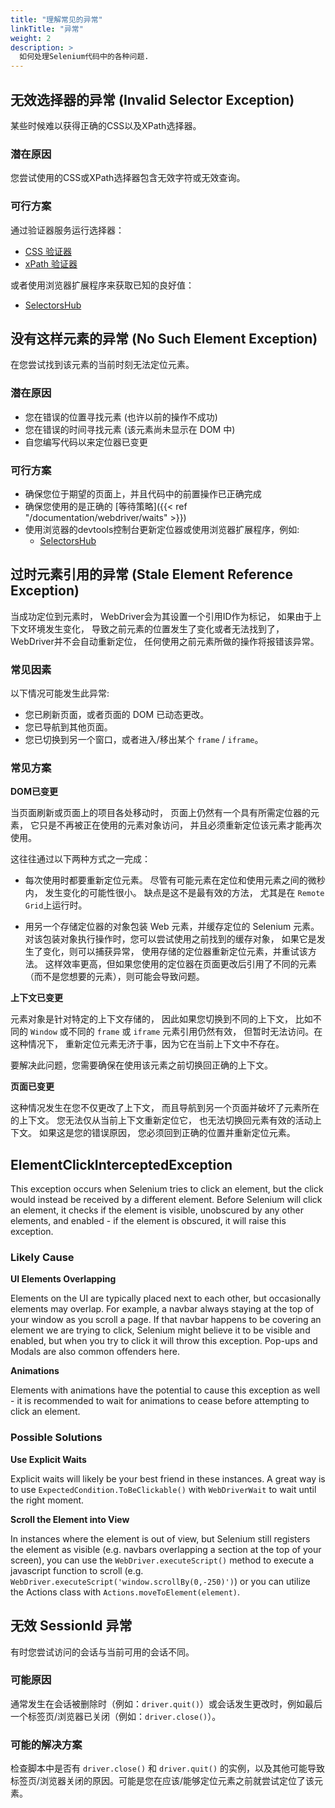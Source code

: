```yaml
---
title: "理解常见的异常"
linkTitle: "异常"
weight: 2
description: >
  如何处理Selenium代码中的各种问题.
---
```


## 无效选择器的异常 (Invalid Selector Exception)

某些时候难以获得正确的CSS以及XPath选择器。

### 潜在原因

您尝试使用的CSS或XPath选择器包含无效字符或无效查询。

### 可行方案

通过验证器服务运行选择器：
* [CSS 验证器](http://csslint.net/)
* [xPath 验证器](http://www.freeformatter.com/xpath-tester.html)

或者使用浏览器扩展程序来获取已知的良好值：
* [SelectorsHub](https://selectorshub.com/selectorshub/)

## 没有这样元素的异常 (No Such Element Exception)

在您尝试找到该元素的当前时刻无法定位元素。

### 潜在原因

* 您在错误的位置寻找元素 (也许以前的操作不成功)
* 您在错误的时间寻找元素 (该元素尚未显示在 DOM 中)
* 自您编写代码以来定位器已变更

### 可行方案

* 确保您位于期望的页面上，并且代码中的前置操作已正确完成
* 确保您使用的是正确的 [等待策略]({{< ref "/documentation/webdriver/waits" >}})
* 使用浏览器的devtools控制台更新定位器或使用浏览器扩展程序，例如:
  * [SelectorsHub](https://selectorshub.com/selectorshub/)

## 过时元素引用的异常 (Stale Element Reference Exception)

当成功定位到元素时，
WebDriver会为其设置一个引用ID作为标记，
如果由于上下文环境发生变化，
导致之前元素的位置发生了变化或者无法找到了，
WebDriver并不会自动重新定位，
任何使用之前元素所做的操作将报错该异常。

### 常见因素

以下情况可能发生此异常:

* 您已刷新页面，或者页面的 DOM 已动态更改。
* 您已导航到其他页面。
* 您已切换到另一个窗口，或者进入/移出某个 `frame` / `iframe`。

### 常见方案

**DOM已变更**

当页面刷新或页面上的项目各处移动时，
页面上仍然有一个具有所需定位器的元素，
它只是不再被正在使用的元素对象访问，
并且必须重新定位该元素才能再次使用。

这往往通过以下两种方式之一完成：

* 每次使用时都要重新定位元素。
尽管有可能元素在定位和使用元素之间的微秒内，
发生变化的可能性很小。
缺点是这不是最有效的方法，
尤其是在 `Remote Grid`上运行时。

* 用另一个存储定位器的对象包装 Web 元素，并缓存定位的 Selenium 元素。 
对该包装对象执行操作时，您可以尝试使用之前找到的缓存对象，
如果它是发生了变化，则可以捕获异常，
使用存储的定位器重新定位元素，并重试该方法。
这样效率更高，但如果您使用的定位器在页面更改后引用了不同的元素（而不是您想要的元素），则可能会导致问题。

**上下文已变更**

元素对象是针对特定的上下文存储的，
因此如果您切换到不同的上下文，
比如不同的 `Window` 或不同的 `frame` 或 `iframe` 元素引用仍然有效，
但暂时无法访问。在这种情况下，
重新定位元素无济于事，因为它在当前上下文中不存在。

要解决此问题，您需要确保在使用该元素之前切换回正确的上下文。

**页面已变更**

这种情况发生在您不仅更改了上下文，
而且导航到另一个页面并破坏了元素所在的上下文。
您无法仅从当前上下文重新定位它，
也无法切换回元素有效的活动上下文。
如果这是您的错误原因，
您必须回到正确的位置并重新定位元素。

## ElementClickInterceptedException

This exception occurs when Selenium tries to click an element, but the click would instead be received by a different element. Before Selenium will click an element, it checks if the element is visible, unobscured by any other elements, and enabled - if the element is obscured, it will raise this exception.

### Likely Cause

**UI Elements Overlapping** 

Elements on the UI are typically placed next to each other, but occasionally elements may overlap. For example, a navbar always staying at the top of your window as you scroll a page. If that navbar happens to be covering an element we are trying to click, Selenium might believe it to be visible and enabled, but when you try to click it will throw this exception. Pop-ups and Modals are also common offenders here.

**Animations** 

Elements with animations have the potential to cause this exception as well - it is recommended to wait for animations to cease before attempting to click an element.

### Possible Solutions

**Use Explicit Waits** 

Explicit waits will likely be your best friend in these instances. A great way is to use `ExpectedCondition.ToBeClickable()` with `WebDriverWait` to wait until the right moment.

**Scroll the Element into View** 

In instances where the element is out of view, but Selenium still registers the element as visible (e.g. navbars overlapping a section at the top of your screen), you can use the `WebDriver.executeScript()` method to execute a javascript function to scroll (e.g. `WebDriver.executeScript('window.scrollBy(0,-250)')`) or you can utilize the Actions class with `Actions.moveToElement(element)`.

## 无效 SessionId 异常
有时您尝试访问的会话与当前可用的会话不同。

### 可能原因
通常发生在会话被删除时（例如：`driver.quit()`）或会话发生更改时，例如最后一个标签页/浏览器已关闭（例如：`driver.close()`）。

### 可能的解决方案
检查脚本中是否有 `driver.close()` 和 `driver.quit()` 的实例，以及其他可能导致标签页/浏览器关闭的原因。可能是您在应该/能够定位元素之前就尝试定位了该元素。
